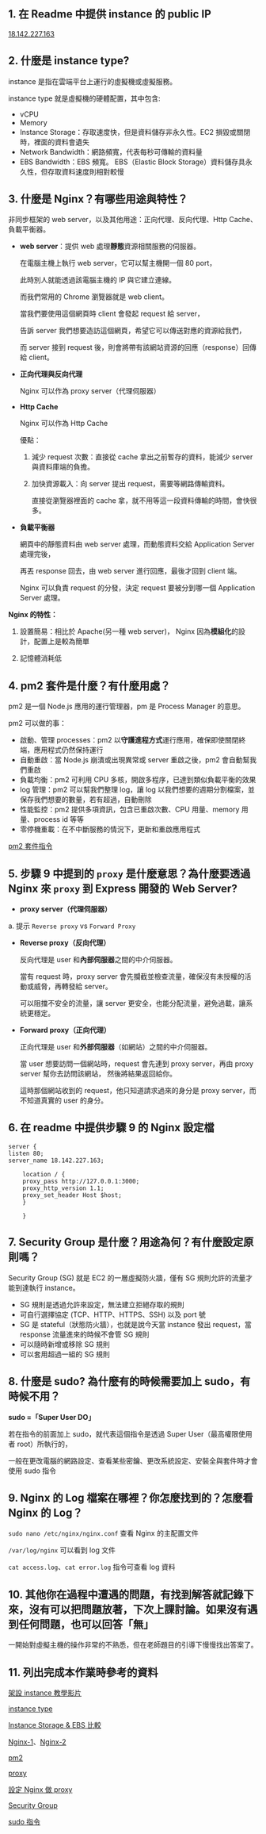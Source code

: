## 1. 在 Readme 中提供 instance 的 public IP

   [18.142.227.163](http://18.142.227.163)

## 2. 什麼是 instance type?

  instance 是指在雲端平台上運行的虛擬機或虛擬服務。
  
  instance type 就是虛擬機的硬體配置，其中包含:
  
  - vCPU
  - Memory
  - Instance Storage：存取速度快，但是資料儲存非永久性。EC2 損毀或關閉時，裡面的資料會遺失
  - Network Bandwidth：網路頻寬，代表每秒可傳輸的資料量
  - EBS Bandwidth：EBS 頻寬。
    EBS（Elastic Block Storage）資料儲存具永久性，但存取資料速度則相對較慢

## 3. 什麼是 Nginx？有哪些用途與特性？

  非同步框架的 web server，以及其他用途：正向代理、反向代理、Http Cache、負載平衡器。
  
  - **web server**：提供 web 處理**靜態**資源相關服務的伺服器。
  
    在電腦主機上執行 web server，它可以幫主機開一個 80 port，
    
    此時別人就能透過該電腦主機的 IP 與它建立連線。

    而我們常用的 Chrome 瀏覽器就是 web client。
  
    當我們要使用這個網頁時 client 會發起 request 給 server，

    告訴 server 我們想要造訪這個網頁，希望它可以傳送對應的資源給我們，

    而 server 接到 request 後，則會將帶有該網站資源的回應（response）回傳給 client。
    

- **正向代理與反向代理**

  Nginx 可以作為 proxy server（代理伺服器）
  

* **Http Cache**

  Nginx 可以作為 Http Cache

  優點：

  1. 減少 request 次數：直接從 cache 拿出之前暫存的資料，能減少 server 與資料庫端的負擔。
  2. 加快資源載入：向 server 提出 request，需要等網路傳輸資料。

     直接從瀏覽器裡面的 cache 拿，就不用等這一段資料傳輸的時間，會快很多。


* **負載平衡器**
  
  網頁中的靜態資料由 web server 處理，而動態資料交給 Application Server 處理完後，
  
  再丟 response 回去，由 web server 進行回應，最後才回到 client 端。

  Nginx 可以負責 request 的分發，決定 request 要被分到哪一個 Application Server 處理。

**Nginx 的特性：**

   1. 設置簡易：相比於 Apache(另一種 web server)，
      Nginx 因為**模組化**的設計，配置上是較為簡單 
      
   2. 記憶體消耗低

## 4.  pm2 套件是什麼？有什麼用處？

   pm2 是一個 Node.js 應用的運行管理器，pm 是 Process Manager 的意思。

   pm2 可以做的事：

   * 啟動、管理 processes：pm2 以**守護進程方式**運行應用，確保即使關閉終端，應用程式仍然保持運行
   * 自動重啟：當 Node.js 崩潰或出現異常或 server 重啟之後，pm2 會自動幫我們重啟
   * 負載均衡：pm2 可利用 CPU 多核，開啟多程序，已達到類似負載平衡的效果
   * log 管理：pm2 可以幫我們整理 log，讓 log 以我們想要的週期分割檔案，並保存我們想要的數量，若有超過，自動刪除
   * 性能監控：pm2 提供多項資訊，包含已重啟次數、CPU 用量、memory 用量、process id 等等
   * 零停機重載：在不中斷服務的情況下，更新和重啟應用程式

   [pm2 套件指令](https://pm2.keymetrics.io/docs/usage/quick-start/)

## 5.  步驟 9 中提到的 `proxy` 是什麼意思？為什麼要透過 Nginx 來 `proxy` 到 Express 開發的 Web Server?

   - **proxy server（代理伺服器）**

   a. 提示 `Reverse proxy` vs `Forward Proxy`

   - **Reverse proxy（反向代理）**

     反向代理是 user 和**內部伺服器**之間的中介伺服器。

     當有 request 時，proxy server 會先攔截並檢查流量，確保沒有未授權的活動或威脅，再轉發給 server。

     可以阻擋不安全的流量，讓 server 更安全，也能分配流量，避免過載，讓系統更穩定。

   - **Forward proxy（正向代理）**

     正向代理是 user 和**外部伺服器**（如網站）之間的中介伺服器。

     當 user 想要訪問一個網站時，request 會先連到 proxy server，再由 proxy server 幫你去訪問該網站，
     然後將結果返回給你。

      這時那個網站收到的 request，他只知道請求過來的身分是 proxy server，而不知道真實的 user 的身分。

## 6.  在 readme 中提供步驟 9 的 Nginx 設定檔

```
server {
listen 80;
server_name 18.142.227.163;

    location / {
    proxy_pass http://127.0.0.1:3000;
    proxy_http_version 1.1;
    proxy_set_header Host $host;
    }

    }

```

## 7.  Security Group 是什麼？用途為何？有什麼設定原則嗎？

   Security Group (SG) 就是 EC2 的一層虛擬防火牆，僅有 SG 規則允許的流量才能到達執行 instance。

   - SG 規則是透過允許來設定，無法建立拒絕存取的規則
   - 可自行選擇協定 (TCP、HTTP、HTTPS、SSH) 以及 port 號
   - SG 是 stateful（狀態防火牆），也就是說今天當 instance 發出 request，當 response 流量進來的時候不會管 SG 規則
   - 可以隨時新增或移除 SG 規則
   - 可以套用超過一組的 SG 規則

## 8.  什麼是 sudo? 為什麼有的時候需要加上 sudo，有時候不用？

   **sudo =「Super User DO」**
    
   若在指令的前面加上 sudo，就代表這個指令是透過 Super User（最高權限使用者 root）所執行的，
    
   一般在更改電腦的網路設定、查看某些密鑰、更改系統設定、安裝全與套件時才會使用 sudo 指令

## 9.  Nginx 的 Log 檔案在哪裡？你怎麼找到的？怎麼看 Nginx 的 Log？

   `sudo nano /etc/nginx/nginx.conf` 查看 Nginx 的主配置文件

   `/var/log/nginx` 可以看到 log 文件

   `cat access.log`、`cat error.log` 指令可查看 log 資料

## 10. 其他你在過程中遭遇的問題，有找到解答就記錄下來，沒有可以把問題放著，下次上課討論。如果沒有遇到任何問題，也可以回答「無」

   一開始對虛擬主機的操作非常的不熟悉，但在老師題目的引導下慢慢找出答案了。

## 11. 列出完成本作業時參考的資料

[架設 instance 教學影片](https://youtu.be/kOHiDHb38MU?si=nEphFCaqwdPGJMfj)

[instance type](https://ithelp.ithome.com.tw/m/articles/10295411)

[Instance Storage & EBS 比較](https://ithelp.ithome.com.tw/articles/10264261)

[Nginx-1](https://medium.com/starbugs/web-server-nginx-1-cf5188459108)、[Nginx-2](https://kucw.io/blog/nginx/)

[pm2](https://medium.com/learn-or-die/好-pm2-不用嗎-fc7434cc8821)

[proxy](https://aws.amazon.com/compare/the-difference-between-proxy-and-vpn/?nc1=h_ls)

[設定 Nginx 做 proxy](https://medium.com/前端壹兩三事/聊聊關於基本的-nginx-reverse-proxies-and-nodejs-express-web-server-2a1c8e7e7de1)

[Security Group](https://ithelp.ithome.com.tw/articles/10264200)

[sudo 指令](https://yhtechnote.com/linux-sudo/)

